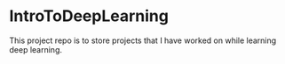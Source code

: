 # IntroToDeepLearning
This project repo is to store projects that I have worked on while learning deep learning.
